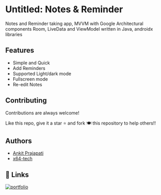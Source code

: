 
# Untitled: Notes & Reminder 
Notes and Reminder taking app, MVVM with Google Architectural components Room, LiveData and ViewModel written in Java, androidx libraries


## Features

- Simple and Quick
- Add Reminders
- Supported Light/dark mode
- Fullscreen mode
- Re-edit Notes


## Contributing

Contributions are always welcome!

Like this repo, give it a star ⭐ and fork 🍽️ this repository to help others!!
## Authors

- [Ankit Prajapati](https://www.github.com/ankit84-tech)
- [x64-tech](https://www.github.com/x64-tec)


## 🔗 Links
[![portfolio](https://img.shields.io/badge/my_portfolio-000?style=for-the-badge&logo=ko-fi&logoColor=white)](ankit84-tech.github.io/my-portfolio)

